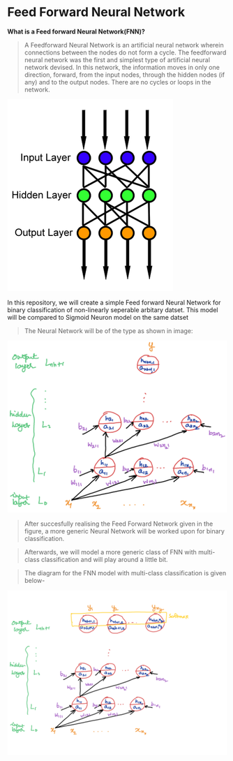 # Feed Forward Neural Network                                                                   

**What is a Feed forward Neural Network(FNN)?**
>A Feedforward Neural Network is an artificial neural network wherein connections between the nodes do not form a cycle.
>The feedforward neural network was the first and simplest type of artificial neural network devised.
>In this network, the information moves in only one direction, forward, from the input nodes, through the hidden nodes (if any) and to the output nodes. There are no cycles or loops in the network.
  
 ![](images/Feed_forward_neural_net.gif)


In this repository, we will create a simple Feed forward Neural Network for binary classification of non-linearly seperable arbitary datset. This model will be compared to Sigmoid Neuron model on the same datset

>The Neural Network will be of the type as shown in image:

![](images/FFNetworkSingle.png)

>After succesfully realising the Feed Forward Network given in the figure, a more generic Neural Network will be worked upon for binary classification.

>Afterwards, we will model a more generic class of FNN with multi-class classification and will play around a little bit.

>The diagram for the FNN model with multi-class classification is given below-

![](images/FFNetworkMultiClass.png)
